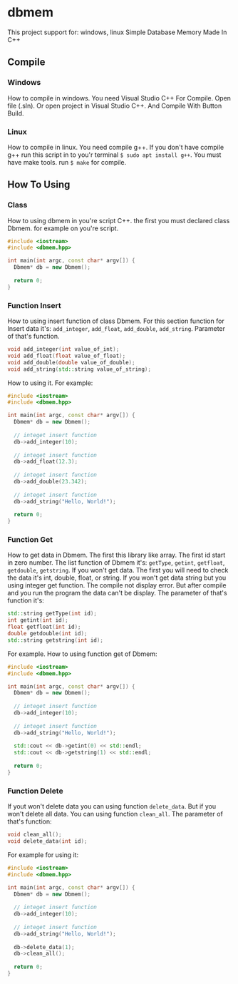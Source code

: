 # dbmem

This project support for: windows, linux
Simple Database Memory Made In C++

## Compile

### Windows
How to compile in windows. You need Visual Studio C++ For Compile.
Open file (.sln). Or open project in Visual Studio C++. And Compile
With Button Build.

### Linux
How to compile in linux. You need compile g++. If you don't have
compile g++ run this script in to you'r terminal `$ sudo apt install g++`.
You must have make tools. run `$ make` for compile.

## How To Using

### Class
How to using dbmem in you're script C++. the first you must declared
class Dbmem. for example on you're script.
```CPP
#include <iostream>
#include <dbmem.hpp>

int main(int argc, const char* argv[]) {
  Dbmem* db = new Dbmem();
  
  return 0;
}
```

### Function Insert
How to using insert function of class Dbmem. For this section function for
Insert data it's: `add_integer`, `add_float`, `add_double`, `add_string`.
Parameter of that's function.
```CPP
void add_integer(int value_of_int);
void add_float(float value_of_float);
void add_double(double value_of_double);
void add_string(std::string value_of_string);
```

How to using it. For example:
```CPP
#include <iostream>
#include <dbmem.hpp>

int main(int argc, const char* argv[]) {
  Dbmem* db = new Dbmem();
  
  // integet insert function
  db->add_integer(10);
  
  // integet insert function
  db->add_float(12.3);
  
  // integet insert function
  db->add_double(23.342);
  
  // integet insert function
  db->add_string("Hello, World!");
  
  return 0;
}
```

### Function Get
How to get data in Dbmem. The first this library like array. The first id start in zero number.
The list function of Dbmem it's: `getType`, `getint`, `getfloat`, `getdouble`, `getstring`. If
you won't get data. The first you will need to check the data it's int, double, float, or string.
If you won't get data string but you using integer get function. The compile not display error.
But after compile and you run the program the data can't be display.
The parameter of that's function it's:
```CPP
std::string getType(int id);
int getint(int id);
float getfloat(int id);
double getdouble(int id);
std::string getstring(int id);
```

For example. How to using function get of Dbmem:
```CPP
#include <iostream>
#include <dbmem.hpp>

int main(int argc, const char* argv[]) {
  Dbmem* db = new Dbmem();
  
  // integet insert function
  db->add_integer(10);
  
  // integet insert function
  db->add_string("Hello, World!");
  
  std::cout << db->getint(0) << std::endl;
  std::cout << db->getstring(1) << std::endl;
  
  return 0;
}
```


### Function Delete
If yout won't delete data you can using function `delete_data`. But if you won't delete all data.
You can using function `clean_all`. The parameter of that's function:
```CPP
void clean_all();
void delete_data(int id);
```

For example for using it:
```CPP
#include <iostream>
#include <dbmem.hpp>

int main(int argc, const char* argv[]) {
  Dbmem* db = new Dbmem();
  
  // integet insert function
  db->add_integer(10);
  
  // integet insert function
  db->add_string("Hello, World!");
  
  db->delete_data(1);
  db->clean_all();
  
  return 0;
}
```
